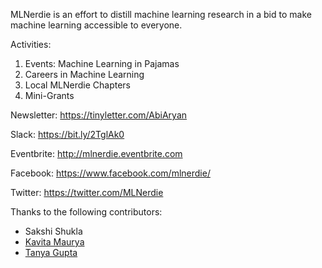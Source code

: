 MLNerdie is an effort to distill machine learning research in a bid to make machine learning accessible to everyone.

Activities:
1. Events: Machine Learning in Pajamas 
2. Careers in Machine Learning
3. Local MLNerdie Chapters
4. Mini-Grants

Newsletter: https://tinyletter.com/AbiAryan

Slack: https://bit.ly/2TglAk0

Eventbrite: http://mlnerdie.eventbrite.com

Facebook: https://www.facebook.com/mlnerdie/

Twitter: https://twitter.com/MLNerdie

Thanks to the following contributors:
* Sakshi Shukla 
* [Kavita Maurya](https://github.com/Kavita309)
* [Tanya Gupta](https://github.com/Tanya16107)
